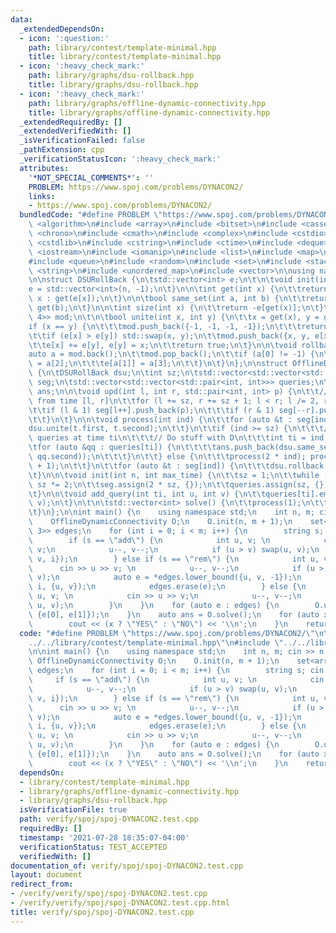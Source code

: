 ```yaml
---
data:
  _extendedDependsOn:
  - icon: ':question:'
    path: library/contest/template-minimal.hpp
    title: library/contest/template-minimal.hpp
  - icon: ':heavy_check_mark:'
    path: library/graphs/dsu-rollback.hpp
    title: library/graphs/dsu-rollback.hpp
  - icon: ':heavy_check_mark:'
    path: library/graphs/offline-dynamic-connectivity.hpp
    title: library/graphs/offline-dynamic-connectivity.hpp
  _extendedRequiredBy: []
  _extendedVerifiedWith: []
  _isVerificationFailed: false
  _pathExtension: cpp
  _verificationStatusIcon: ':heavy_check_mark:'
  attributes:
    '*NOT_SPECIAL_COMMENTS*': ''
    PROBLEM: https://www.spoj.com/problems/DYNACON2/
    links:
    - https://www.spoj.com/problems/DYNACON2/
  bundledCode: "#define PROBLEM \"https://www.spoj.com/problems/DYNACON2/\"\n\n#include\
    \ <algorithm>\n#include <array>\n#include <bitset>\n#include <cassert>\n#include\
    \ <chrono>\n#include <cmath>\n#include <complex>\n#include <cstdio>\n#include\
    \ <cstdlib>\n#include <cstring>\n#include <ctime>\n#include <deque>\n#include\
    \ <iostream>\n#include <iomanip>\n#include <list>\n#include <map>\n#include <numeric>\n\
    #include <queue>\n#include <random>\n#include <set>\n#include <stack>\n#include\
    \ <string>\n#include <unordered_map>\n#include <vector>\n\nusing namespace std;\n\
    \n\nstruct DSURollBack {\n\tstd::vector<int> e;\n\t\n\tvoid init(int n) {\n\t\t\
    e = std::vector<int>(n, -1);\n\t}\n\n\tint get(int x) {\n\t\treturn e[x] < 0 ?\
    \ x : get(e[x]);\n\t}\n\n\tbool same_set(int a, int b) {\n\t\treturn get(a) ==\
    \ get(b);\n\t}\n\n\tint size(int x) {\n\t\treturn -e[get(x)];\n\t}\n\n\tstd::vector<std::array<int,\
    \ 4>> mod;\n\t\n\tbool unite(int x, int y) {\n\t\tx = get(x), y = get(y);\n\t\t\
    if (x == y) {\n\t\t\tmod.push_back({-1, -1, -1, -1});\n\t\t\treturn 0;\n\t\t}\n\
    \t\tif (e[x] > e[y]) std::swap(x, y);\n\t\tmod.push_back({x, y, e[x], e[y]});\n\
    \t\te[x] += e[y], e[y] = x;\n\t\treturn true;\n\t}\n\n\tvoid rollback() {\n\t\t\
    auto a = mod.back();\n\t\tmod.pop_back();\n\t\tif (a[0] != -1) {\n\t\t\te[a[0]]\
    \ = a[2];\n\t\t\te[a[1]] = a[3];\n\t\t}\n\t}\n};\n\nstruct OfflineDynamicConnectivity\
    \ {\n\tDSURollBack dsu;\n\tint sz;\n\tstd::vector<std::vector<std::pair<int, int>>>\
    \ seg;\n\tstd::vector<std::vector<std::pair<int, int>>> queries;\n\tstd::vector<int>\
    \ ans;\n\n\tvoid upd(int l, int r, std::pair<int, int> p) {\n\t\t// add edge p\
    \ from time [l, r]\n\t\tfor (l += sz, r += sz + 1; l < r; l /= 2, r /= 2) {\n\t\
    \t\tif (l & 1) seg[l++].push_back(p);\n\t\t\tif (r & 1) seg[--r].push_back(p);\n\
    \t\t}\n\t}\n\n\tvoid process(int ind) {\n\t\tfor (auto &t : seg[ind]) {\n\t\t\t\
    dsu.unite(t.first, t.second);\n\t\t}\n\t\tif (ind >= sz) {\n\t\t\t// Process the\
    \ queries at time ti\n\t\t\t// Do stuff with D\n\t\t\tint ti = ind - sz; \n\t\t\
    \tfor (auto &qq : queries[ti]) {\n\t\t\t\tans.push_back(dsu.same_set(qq.first,\
    \ qq.second));\n\t\t\t}\n\t\t} else {\n\t\t\tprocess(2 * ind); process(2 * ind\
    \ + 1);\n\t\t}\n\t\tfor (auto &t : seg[ind]) {\n\t\t\tdsu.rollback();\n\t\t}\n\
    \t}\n\n\tvoid init(int n, int max_time) {\n\t\tsz = 1;\n\t\twhile (sz < max_time)\
    \ sz *= 2;\n\t\tseg.assign(2 * sz, {});\n\t\tqueries.assign(sz, {});\n\t\tdsu.init(n);\n\
    \t}\n\n\tvoid add_query(int ti, int u, int v) {\n\t\tqueries[ti].emplace_back(u,\
    \ v);\n\t}\n\t\n\tstd::vector<int> solve() {\n\t\tprocess(1);\n\t\treturn ans;\n\
    \t}\n};\n\nint main() {\n    using namespace std;\n    int n, m; cin >> n >> m;\n\
    \    OfflineDynamicConnectivity O;\n    O.init(n, m + 1);\n    set<array<int,\
    \ 3>> edges;\n    for (int i = 0; i < m; i++) {\n        string s; cin >> s;\n\
    \        if (s == \"add\") {\n            int u, v; \n            cin >> u >>\
    \ v;\n            u--, v--;\n            if (u > v) swap(u, v);\n            edges.insert({u,\
    \ v, i});\n        } else if (s == \"rem\") {\n            int u, v; \n      \
    \      cin >> u >> v; \n            u--, v--;\n            if (u > v) swap(u,\
    \ v);\n            auto e = *edges.lower_bound({u, v, -1});\n            O.upd(e[2],\
    \ i, {u, v});\n            edges.erase(e);\n        } else {\n            int\
    \ u, v; \n            cin >> u >> v;\n            u--, v--;\n            O.add_query(i,\
    \ u, v);\n        }\n    }\n    for (auto e : edges) {\n        O.upd(e[2], m,\
    \ {e[0], e[1]});\n    }\n    auto ans = O.solve();\n    for (auto x : ans) {\n\
    \        cout << (x ? \"YES\" : \"NO\") << '\\n';\n    }\n    return 0;\n}\n"
  code: "#define PROBLEM \"https://www.spoj.com/problems/DYNACON2/\"\n\n#include \"\
    ../../library/contest/template-minimal.hpp\"\n#include \"../../library/graphs/offline-dynamic-connectivity.hpp\"\
    \n\nint main() {\n    using namespace std;\n    int n, m; cin >> n >> m;\n   \
    \ OfflineDynamicConnectivity O;\n    O.init(n, m + 1);\n    set<array<int, 3>>\
    \ edges;\n    for (int i = 0; i < m; i++) {\n        string s; cin >> s;\n   \
    \     if (s == \"add\") {\n            int u, v; \n            cin >> u >> v;\n\
    \            u--, v--;\n            if (u > v) swap(u, v);\n            edges.insert({u,\
    \ v, i});\n        } else if (s == \"rem\") {\n            int u, v; \n      \
    \      cin >> u >> v; \n            u--, v--;\n            if (u > v) swap(u,\
    \ v);\n            auto e = *edges.lower_bound({u, v, -1});\n            O.upd(e[2],\
    \ i, {u, v});\n            edges.erase(e);\n        } else {\n            int\
    \ u, v; \n            cin >> u >> v;\n            u--, v--;\n            O.add_query(i,\
    \ u, v);\n        }\n    }\n    for (auto e : edges) {\n        O.upd(e[2], m,\
    \ {e[0], e[1]});\n    }\n    auto ans = O.solve();\n    for (auto x : ans) {\n\
    \        cout << (x ? \"YES\" : \"NO\") << '\\n';\n    }\n    return 0;\n}"
  dependsOn:
  - library/contest/template-minimal.hpp
  - library/graphs/offline-dynamic-connectivity.hpp
  - library/graphs/dsu-rollback.hpp
  isVerificationFile: true
  path: verify/spoj/spoj-DYNACON2.test.cpp
  requiredBy: []
  timestamp: '2021-07-28 18:35:07-04:00'
  verificationStatus: TEST_ACCEPTED
  verifiedWith: []
documentation_of: verify/spoj/spoj-DYNACON2.test.cpp
layout: document
redirect_from:
- /verify/verify/spoj/spoj-DYNACON2.test.cpp
- /verify/verify/spoj/spoj-DYNACON2.test.cpp.html
title: verify/spoj/spoj-DYNACON2.test.cpp
---
```

